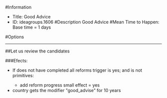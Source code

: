 #Information
 - Title: Good Advice
 - ID: ideagroups.1606
#Description
Good Advice
#Mean Time to Happen:
Base time = 1 days

#Options

___
##Let us review the candidates

###Efects:<ul><li>If does not have completed all reforms trigger is yes; and  is not primitives:</li><ul><li>add reform progress small effect = yes</li></ul><li>country gets the modifier "good_advise" for 10 years</li></ul>
